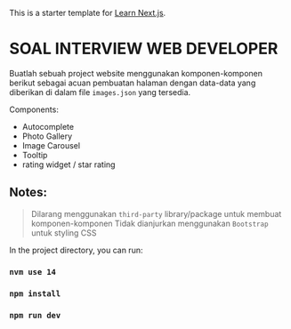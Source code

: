 This is a starter template for [Learn Next.js](https://nextjs.org/learn).

# SOAL INTERVIEW WEB DEVELOPER

Buatlah sebuah project website menggunakan komponen-komponen berikut sebagai acuan pembuatan halaman dengan data-data yang diberikan di dalam file `images.json` yang tersedia.

Components:
- Autocomplete
- Photo Gallery
- Image Carousel
- Tooltip
- rating widget / star rating

## Notes:
> Dilarang menggunakan `third-party` library/package untuk membuat komponen-komponen
> Tidak dianjurkan menggunakan `Bootstrap` untuk styling CSS

In the project directory, you can run:

### `nvm use 14`
### `npm install`
### `npm run dev`


